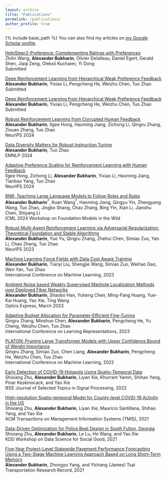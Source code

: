 ```yaml
---
layout: archive
title: "Publications"
permalink: /publications/
author_profile: true
---
```

{% include base_path %}
You can also find my articles on [my Google Scholar profile](https://scholar.google.com/citations?user=PnVYoI4AAAAJ&hl=en).

[HelpSteer2-Preference: Complementing Ratings with Preferences](https://arxiv.org/abs/2410.01257) <br>
Zhilin Wang, **Alexander Bukharin**, Olivier Delalleau, Daniel Egert, Gerald Shen, Jiaqi Zeng, Oleksii Kuchaiev, Yi Dong <br>
Submitted<br>

[Deep Reinforcement Learning from Hierarchical Weak Preference Feedback](https://arxiv.org/abs/2309.02632) <br>
**Alexander Bukharin**, Yixiao Li, Pengcheng He, Weizhu Chen, Tuo Zhao <br>
Submitted<br>

[Deep Reinforcement Learning from Hierarchical Weak Preference Feedback](https://arxiv.org/abs/2309.02632) <br>
**Alexander Bukharin**, Yixiao Li, Pengcheng He, Weizhu Chen, Tuo Zhao <br>
Submitted<br>

[Robust Reinforcement Learning from Corrupted Human Feedback](https://arxiv.org/abs/2406.15568) <br>
**Alexander Bukharin**, Ilgee Hong, Haoming Jiang, Zichong Li, Qingru Zhang, Zixuan Zhang, Tuo Zhao <br>
NeurIPS 2024

[Data Diversity Matters for Robust Instruction Tuning](https://arxiv.org/abs/2311.14736) <br>
**Alexander Bukharin**, Tuo Zhao <br>
EMNLP 2024

[Adaptive Preference Scaling for Reinforcement Learning with Human Feedback](https://arxiv.org/abs/2406.02764) <br>
Ilgee Hong, Zichong Li, **Alexander Bukharin**, Yixiao Li, Haoming Jiang, Tianbao Yang, Tuo Zhao <br>
NeurIPS 2024

[RNR: Teaching Large Language Models to Follow Roles and Rules](https://www.amazon.science/publications/rnr-teaching-large-language-models-to-follow-roles-and-rules) <br>
**Alexander Bukharin<sup>\*</sup>**, Kuan Wang<sup>\*</sup>, Haoming Jiang, Qingyu Yin, Zhengyang Wang, Tuo Zhao, Jingbo Shang, Chao
Zhang, Bing Yin, Xian Li, Jianshu Chen, Shiyang Li <br>
ICML 2024 Workshop on Foundation Models in the Wild<br>

[Robust Multi-Agent Reinforcement Learning via  Adversarial Regularization: Theoretical Foundation and Stable Algorithms](https://arxiv.org/abs/2310.10810) <br>
**Alexander Bukharin**, Yue Yu, Qingru Zhang, Zhehui Chen, Simiao Zuo, Yan Li, Chao Zhang, Tuo Zhao <br>
NeurIPS 2023

[Machine Learning Force Fields with Data Cost Aware Training](https://arxiv.org/abs/2306.03109) <br>
**Alexander Bukharin**, Tianyi Liu, Shengjie Wang, Simiao Zuo, Weihao Gao, Wen Yan, Tuo Zhao <br>
International Conference on Machine Learning, 2023

[Ambient Noise based Weakly Supervised Manhole Localization Methods over Deployed Fiber Networks](https://opg.optica.org/oe/fulltext.cfm?uri=oe-31-6-9591&id=527096) <br>
**Alexander Bukharin**, Shaobo Han, Yuheng Chen, Ming-Fang Huang, Yue-Kai Huang, Yao Xie, Ting Wang <br>
Optics Express, March 2023

[Adaptive Budget Allocation for Parameter-Efficient Fine-Tuning](https://arxiv.org/abs/2303.10512) <br>
Qingru Zhang, Minshuo Chen, **Alexander Bukharin**, Pengcheng He, Yu Cheng, Weizhu Chen, Tuo Zhao <br>
International Conference on Learning Representations, 2023

[PLATON: Pruning Large Transformer Models with Upper Confidence Bound of Weight Importance](https://arxiv.org/abs/2206.12562) <br>
Qingru Zhang, Simiao Zuo, Chen Liang, **Alexander Bukharin**, Pengcheng He, Weizhu Chen, Tuo Zhao <br>
International Conference on Machine Learning, 2022

[Early Detection of COVID-19 Hotspots Using Spatio-Temporal Data](https://arxiv.org/abs/2106.00072)<br>
Shixiang Zhu, **Alexander Bukharin**, Liyan Xie, Khurram Yamin, Shihao Yang, Pinar Keskinocack, and Yao Xie<br>
IEEE Journal of Selected Topics in Signal Processing, 2022

[High-resolution Spatio-temporal Model for County-level COVID-19 Activity in the US](https://dl.acm.org/doi/abs/10.1145/3468876)<br>
Shixiang Zhu, **Alexander Bukharin**, Liyan Xie, Mauricio Santillana, Shihao Yang, and Yao Xie<br>
ACM Transactions on Management Information Systems (TMIS), 2021<br>

[Data-Driven Optimization for Police Beat Design in South Fulton, Georgia](https://arxiv.org/abs/2004.09660)<br>
Shixiang Zhu, **Alexander Bukharin**, Le Lu, He Wang, and Yao Xie<br>
KDD Workshop on Data Science for Social Good, 2021

[Five-Year Project-Level Statewide Pavement Performance Forecasting Using a Two-Stage Machine Learning Approach Based on Long Short-Term Memory](https://journals.sagepub.com/doi/abs/10.1177/03611981211017132)<br>
**Alexander Bukharin**, Zhongyu Yang, and Yichang (James) Tsai<br>
Transportation Research Record, 2021
